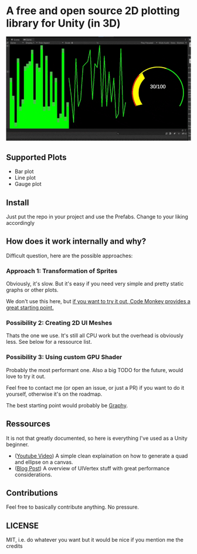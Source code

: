 # A free and open source 2D plotting library for Unity (in 3D)

![Example how it looks](./images/example.gif)

## Supported Plots
- Bar plot
- Line plot
- Gauge plot

## Install
Just put the repo in your project and use the Prefabs. Change to your liking accordingly

## How does it work internally and why?

Difficult question, here are the possible approaches:

### Approach 1: Transformation of Sprites

Obviously, it's slow. But it's easy if you need very simple and pretty static graphs or other plots.

We don't use this here, but [if you want to try it out, Code Monkey provides a great starting point.](https://www.youtube.com/playlist?list=PLzDRvYVwl53v5ur4GluoabyckImZz3TVQ)

### Possibility 2: Creating 2D UI Meshes

Thats the one we use. It's still all CPU work but the overhead is obviously less. See below for a ressource list.

### Possibility 3: Using custom GPU Shader

Probably the most performant one. Also a big TODO for the future, would love to try it out.

Feel free to contact me (or open an issue, or just a PR) if you want to do it yourself, otherwise it's on the roadmap.

The best starting point would probably be [Graphy](https://github.com/Tayx94/graphy).

## Ressources

It is not that greatly documented, so here is everything I've used as a Unity beginner.

- ([Youtube Video](https://www.youtube.com/watch?v=vD6rkjeFvnE&list=PLrtqd9jHm30NpiIOF7-SkYUmOW0D0gQh8&index=5)) A simple clean explaination on how to generate a quad and ellipse on a canvas.
- ([Blog Post](https://saticmotion.github.io/Blog/2018/06/26/Generating-UI-Meshes-in-Unity.html)) A overview of UIVertex stuff with great performance considerations.

## Contributions

Feel free to basically contribute anything. No pressure.

## LICENSE 

MIT, i.e. do whatever you want but it would be nice if you mention me the credits

